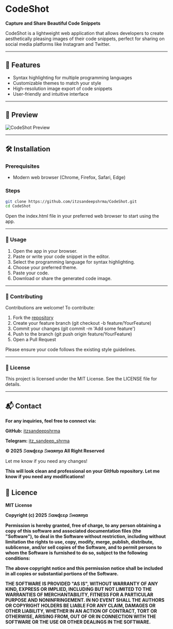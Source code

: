 # CodeShot

**Capture and Share Beautiful Code Snippets**

CodeShot is a lightweight web application that allows developers to create aesthetically pleasing images of their code snippets, perfect for sharing on social media platforms like Instagram and Twitter.

---

## 🚀 Features

- Syntax highlighting for multiple programming languages
- Customizable themes to match your style
- High-resolution image export of code snippets
- User-friendly and intuitive interface

---

## 📸 Preview

![CodeShot Preview]()


---

## 🛠️ Installation

### Prerequisites

- Modern web browser (Chrome, Firefox, Safari, Edge)

### Steps

```bash
git clone https://github.com/itzsandeepshrma/CodeShot.git
cd CodeShot
```


Open the index.html file in your preferred web browser to start using the app.


---

### 🎨 Usage

1. Open the app in your browser.
2. Paste or write your code snippet in the editor.
3. Select the programming language for syntax highlighting.
4. Choose your preferred theme.
5. Paste your code.
6. Download or share the generated code image.


---

### 🤝 Contributing

Contributions are welcome! To contribute:

1. Fork the [repository](https://github.com/itzsandeepshrma/CodeShot/fork)
2. Create your feature branch (git checkout -b feature/YourFeature)
3. Commit your changes (git commit -m 'Add some feature')
4. Push to the branch (git push origin feature/YourFeature)
5. Open a Pull Request

Please ensure your code follows the existing style guidelines.


---

### 📄 License

This project is licensed under the MIT License. See the LICENSE file for details.


---

## 📬 Contact

**For any inquiries, feel free to connect via:**

**GitHub:** [itzsandeepshrma](https://github.com/itzsandeepshrma)

**Telegram:** [itz_sandeep_shrma](https://t.me/itz_sandeep_shrma)

**© 2025 𝚂αɴɖεερ 𝚂ʜαяɱα All Right Reserved**

Let me know if you need any changes!

**This will look clean and professional on your GitHub repository. Let me know if you need any modifications!**

## 📝 Licence 
  
**MIT License**

**Copyright (c) 2025 𝚂αɴɖεερ 𝚂ʜαяɱα**

**Permission is hereby granted, free of charge, to any person obtaining a copy
of this software and associated documentation files (the "Software"), to deal
in the Software without restriction, including without limitation the rights
to use, copy, modify, merge, publish, distribute, sublicense, and/or sell
copies of the Software, and to permit persons to whom the Software is
furnished to do so, subject to the following conditions:**

**The above copyright notice and this permission notice shall be included in all
copies or substantial portions of the Software.**

**THE SOFTWARE IS PROVIDED "AS IS", WITHOUT WARRANTY OF ANY KIND, EXPRESS OR
IMPLIED, INCLUDING BUT NOT LIMITED TO THE WARRANTIES OF MERCHANTABILITY,
FITNESS FOR A PARTICULAR PURPOSE AND NONINFRINGEMENT. IN NO EVENT SHALL THE
AUTHORS OR COPYRIGHT HOLDERS BE LIABLE FOR ANY CLAIM, DAMAGES OR OTHER
LIABILITY, WHETHER IN AN ACTION OF CONTRACT, TORT OR OTHERWISE, ARISING FROM,
OUT OF OR IN CONNECTION WITH THE SOFTWARE OR THE USE OR OTHER DEALINGS IN THE
SOFTWARE.**
